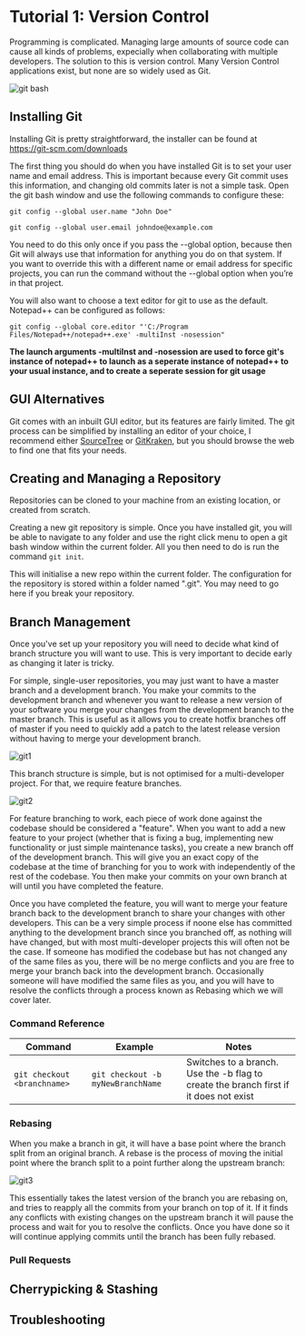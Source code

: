 # Tutorial 1: Version Control

Programming is complicated. Managing large amounts of source code can cause all kinds of problems, expecially when collaborating with multiple developers. The solution to this is version control. Many Version Control applications exist, but none are so widely used as Git.

![git bash](https://i.imgur.com/E6VrvIG.png)

## Installing Git
Installing Git is pretty straightforward, the installer can be found at https://git-scm.com/downloads

The first thing you should do when you have installed Git is to set your user name and email address. This is important because every Git commit uses this information, and changing old commits later is not a simple task. Open the git bash window and use the following commands to configure these:

`git config --global user.name "John Doe"`

`git config --global user.email johndoe@example.com`

You need to do this only once if you pass the --global option, because then Git will always use that information for anything you do on that system. If you want to override this with a different name or email address for specific projects, you can run the command without the --global option when you’re in that project.

You will also want to choose a text editor for git to use as the default. Notepad++ can be configured as follows:

`git config --global core.editor "'C:/Program Files/Notepad++/notepad++.exe' -multiInst -nosession"`

**The launch arguments -multiInst and -nosession are used to force git's instance of notepad++ to launch as a seperate instance of notepad++ to your usual instance, and to create a seperate session for git usage**

## GUI Alternatives

Git comes with an inbuilt GUI editor, but its features are fairly limited. The git process can be simplified by installing an editor of your choice, I recommend either [SourceTree](https://www.sourcetreeapp.com/) or [GitKraken](https://www.gitkraken.com/), but you should browse the web to find one that fits your needs.

## Creating and Managing a Repository

Repositories can be cloned to your machine from an existing location, or created from scratch.

Creating a new git repository is simple. Once you have installed git, you will be able to navigate to any folder and use the right click menu to open a git bash window within the current folder. All you then need to do is run the command `git init`.

This will initialise a new repo within the current folder. The configuration for the repository is stored within a folder named ".git". You may need to go here if you break your repository.

## Branch Management

Once you've set up your repository you will need to decide what kind of branch structure you will want to use. This is very important to decide early as changing it later is tricky.

For simple, single-user repositories, you may just want to have a master branch and a development branch. You make your commits to the development branch and whenever you want to release a new version of your software you merge your changes from the development branch to the master branch. This is useful as it allows you to create hotfix branches off of master if you need to quickly add a patch to the latest release version without having to merge your development branch.

![git1](https://nvie.com/img/main-branches@2x.png)

This branch structure is simple, but is not optimised for a multi-developer project. For that, we require feature branches.

![git2](https://nvie.com/img/fb@2x.png)

For feature branching to work, each piece of work done against the codebase should be considered a "feature". When you want to add a new feature to your project (whether that is fixing a bug, implementing new functionality or just simple maintenance tasks), you create a new branch off of the development branch. This will give you an exact copy of the codebase at the time of branching for you to work with independently of the rest of the codebase. You then make your commits on your own branch at will until you have completed the feature.

Once you have completed the feature, you will want to merge your feature branch back to the development branch to share your changes with other developers. This can be a very simple process if noone else has committed anything to the development branch since you branched off, as nothing will have changed, but with most multi-developer projects this will often not be the case. If someone has modified the codebase but has not changed any of the same files as you, there will be no merge conflicts and you are free to merge your branch back into the development branch. Occasionally someone will have modified the same files as you, and you will have to resolve the conflicts through a process known as Rebasing which we will cover later.

### Command Reference

|Command|Example|Notes|
|---|---|---|
|`git checkout <branchname>`|`git checkout -b myNewBranchName`|Switches to a branch. Use the -b flag to create the branch first if it does not exist|

### Rebasing

When you make a branch in git, it will have a base point where the branch split from an original branch. A rebase is the process of moving the initial point where the branch split to a point further along the upstream branch:

![git3](https://camo.githubusercontent.com/a65be4a03b4b551df2606fb43c394054ed58d514/687474703a2f2f692e696d6775722e636f6d2f3568725431534f2e676966)

This essentially takes the latest version of the branch you are rebasing on, and tries to reapply all the commits from your branch on top of it. If it finds any conflicts with existing changes on the upstream branch it will pause the process and wait for you to resolve the conflicts. Once you have done so it will continue applying commits until the branch has been fully rebased.

### Pull Requests

## Cherrypicking & Stashing

## Troubleshooting
